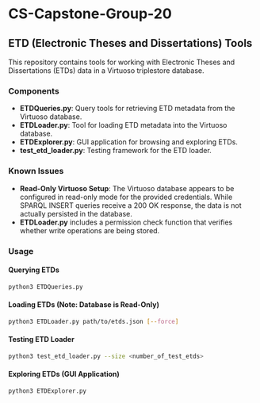 # CS-Capstone-Group-20

## ETD (Electronic Theses and Dissertations) Tools

This repository contains tools for working with Electronic Theses and Dissertations (ETDs) data in a Virtuoso triplestore database.

### Components

- **ETDQueries.py**: Query tools for retrieving ETD metadata from the Virtuoso database.
- **ETDLoader.py**: Tool for loading ETD metadata into the Virtuoso database.
- **ETDExplorer.py**: GUI application for browsing and exploring ETDs.
- **test_etd_loader.py**: Testing framework for the ETD loader.

### Known Issues

- **Read-Only Virtuoso Setup**: The Virtuoso database appears to be configured in read-only mode for the provided credentials. While SPARQL INSERT queries receive a 200 OK response, the data is not actually persisted in the database.
- **ETDLoader.py** includes a permission check function that verifies whether write operations are being stored.

### Usage

#### Querying ETDs
```bash
python3 ETDQueries.py
```

#### Loading ETDs (Note: Database is Read-Only)
```bash
python3 ETDLoader.py path/to/etds.json [--force]
```

#### Testing ETD Loader
```bash
python3 test_etd_loader.py --size <number_of_test_etds>
```

#### Exploring ETDs (GUI Application)
```bash
python3 ETDExplorer.py
```
